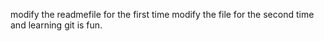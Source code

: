 modify the readmefile for the first time
modify the file for the second time and learning git is fun.
